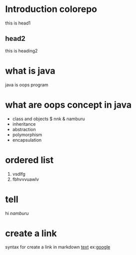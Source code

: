 # Introduction colorepo
this is head1

## head2
this is heading2

# what is java
java is oops program

# what are oops concept in java
* class and objects
  $ nnk
    & namburu
* inheritance
* abstraction
* polymorphism
* encapsulation
# ordered list
1. vsdlfg
2. fbhvvvuawlv
# tell
hi *namburu*
# create a link
syntax for create a link in markdown [text](url)
ex:[google](https://www.google.com)
